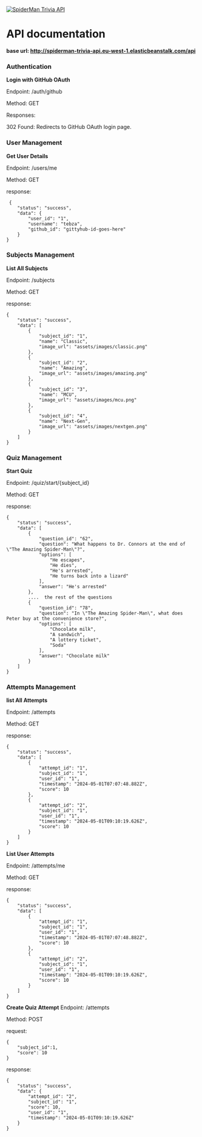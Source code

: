 [![SpiderMan Trivia API](https://github.com/Spiderman-Trivia-Inc/Spiderman-Trivia-Inc/actions/workflows/deploy-api.yml/badge.svg?branch=main)](https://github.com/Spiderman-Trivia-Inc/Spiderman-Trivia-Inc/actions/workflows/deploy-api.yml)

# API documentation


**base url: http://spiderman-trivia-api.eu-west-1.elasticbeanstalk.com/api**

### Authentication
**Login with GitHub OAuth**

Endpoint: /auth/github

Method: GET

Responses:

302 Found: Redirects to GitHub OAuth login page.

### User Management
**Get User Details**

Endpoint: /users/me

Method: GET

response:
```
 {
    "status": "success",
    "data": {
        "user_id": "1",
        "username": "tebza",
        "github_id": "gittyhub-id-goes-here"
    }
}
```

### Subjects Management
**List All Subjects**

Endpoint: /subjects

Method: GET

response:
```
{
    "status": "success",
    "data": [
        {
            "subject_id": "1",
            "name": "Classic",
            "image_url": "assets/images/classic.png"
        },
        {
            "subject_id": "2",
            "name": "Amazing",
            "image_url": "assets/images/amazing.png"
        },
        {
            "subject_id": "3",
            "name": "MCU",
            "image_url": "assets/images/mcu.png"
        },
        {
            "subject_id": "4",
            "name": "Next-Gen",
            "image_url": "assets/images/nextgen.png"
        }
    ]
}
```


### Quiz Management
**Start Quiz**

Endpoint: /quiz/start/{subject_id}

Method: GET

response: 
```
{
    "status": "success",
    "data": [
        {
            "question_id": "62",
            "question": "What happens to Dr. Connors at the end of \"The Amazing Spider-Man\"?",
            "options": [
                "He escapes",
                "He dies",
                "He's arrested",
                "He turns back into a lizard"
            ],
            "answer": "He's arrested"
        },
        ....  the rest of the questions
        {
            "question_id": "78",
            "question": "In \"The Amazing Spider-Man\", what does Peter buy at the convenience store?",
            "options": [
                "Chocolate milk",
                "A sandwich",
                "A lottery ticket",
                "Soda"
            ],
            "answer": "Chocolate milk"
        }
    ]
}
```


### Attempts Management
**list All Attempts**

Endpoint: /attempts

Method: GET

response:
```
{
    "status": "success",
    "data": [
        {
            "attempt_id": "1",
            "subject_id": "1",
            "user_id": "1",
            "timestamp": "2024-05-01T07:07:48.882Z",
            "score": 10
        },
        {
            "attempt_id": "2",
            "subject_id": "1",
            "user_id": "1",
            "timestamp": "2024-05-01T09:10:19.626Z",
            "score": 10
        }
    ]
}
```

**List User Attempts**

Endpoint: /attempts/me

Method: GET

response:
```
{
    "status": "success",
    "data": [
        {
            "attempt_id": "1",
            "subject_id": "1",
            "user_id": "1",
            "timestamp": "2024-05-01T07:07:48.882Z",
            "score": 10
        },
        {
            "attempt_id": "2",
            "subject_id": "1",
            "user_id": "1",
            "timestamp": "2024-05-01T09:10:19.626Z",
            "score": 10
        }
    ]
}
```
**Create Quiz Attempt**
Endpoint: /attempts

Method: POST

request:
```
{
    "subject_id":1,
    "score": 10
}
```
response:
```
{
    "status": "success",
    "data": {
        "attempt_id": "2",
        "subject_id": "1",
        "score": 10,
        "user_id": "1",
        "timestamp": "2024-05-01T09:10:19.626Z"
    }
}
```

